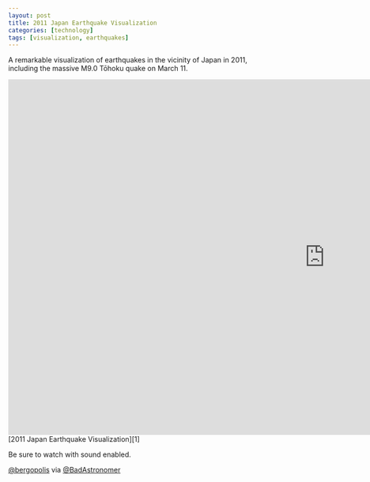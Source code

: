 ```yaml
---
layout: post
title: 2011 Japan Earthquake Visualization
categories: [technology]
tags: [visualization, earthquakes]
---
```


A remarkable visualization of earthquakes in the vicinity of Japan in 2011, including the massive M9.0 Tōhoku quake on March 11.

<aside class="wide video">
	<iframe width="1280" height="720" src="http://www.youtube.com/embed/eKp5cA2sM28" frameborder="0" allowfullscreen></iframe>
</aside>
[2011 Japan Earthquake Visualization][1]
  
Be sure to watch with sound enabled.

[@bergopolis][2] via [@BadAstronomer][3]

   [1]: http://youtu.be/eKp5cA2sM28
   [2]: http://twitter.com/bergopolis/status/165685074979852288
   [3]: http://twitter.com/BadAstronomer/status/165700322336063488
